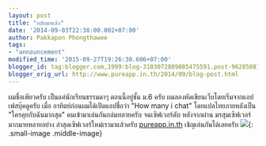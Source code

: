 ```yaml
---
layout: post
title: "กลับมาแล้ว"
date: '2014-09-03T22:38:00.002+07:00'
author: Pakkapon Phongthawee
tags:
- "announcement"
modified_time: '2015-09-27T19:26:30.606+07:00'
blogger_id: tag:blogger.com,1999:blog-3103072889085475591.post-962850813244559508
blogger_orig_url: http://www.pureapp.in.th/2014/09/blog-post.html
---
```

ผมชื่อเพียวครับ เป็นแค่นักเรียนธรรมดาๆ ตอนนี้อยู่ชั้น ม.6 ครับ ผมลองหัดเขียนเว็บโดยเริ่มจากแอปเฟสบุ๊คดูครับ เมื่อ อาทิตย์ก่อนผมได้เปิดแอปชื่อว่า "How many i chat" โดยแปลไทยภายหลังเป็น "ใครคุยกับฉันมากสุด" คนเข้ามาเล่นกันถล่มทลายครับ จนเซิฟเวอร์ดับ
หลังจากผ่าน มรสุมเซิฟเวอร์มากมายหลายอย่าง ล่าสุดเซิฟเวอร์ใหม่เรามาแล้วครับ
[pureapp.in.th](https://www.pureapp.in.th)
เชิญเล่นกันได้เลยครับ
![](https://1.bp.blogspot.com/-J7aYSwRh9kA/VAc1gZFNVMI/AAAAAAAAAAg/5k1yRKydxlo/s1600/welcomeback.png){: .small-image .middle-image}
